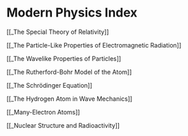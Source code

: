 # Modern Physics Index

[[_The Special Theory of Relativity]]

[[_The Particle-Like Properties of Electromagnetic Radiation]]

[[_The Wavelike Properties of Particles]]

[[_The Rutherford-Bohr Model of the Atom]]

[[_The Schrödinger Equation]]

[[_The Hydrogen Atom in Wave Mechanics]]

[[_Many-Electron Atoms]]

[[_Nuclear Structure and Radioactivity]]